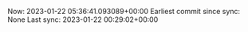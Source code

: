 Now: 2023-01-22 05:36:41.093089+00:00 Earliest commit since sync: None Last sync: 2023-01-22 00:29:02+00:00
